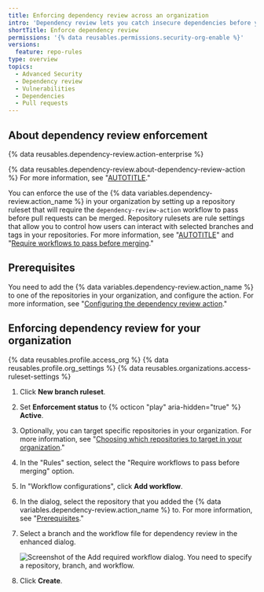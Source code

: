 ```yaml
---
title: Enforcing dependency review across an organization
intro: 'Dependency review lets you catch insecure dependencies before you introduce them to your environment. You can enforce the use of the {% data variables.dependency-review.action_name %} across your organization.'
shortTitle: Enforce dependency review
permissions: '{% data reusables.permissions.security-org-enable %}'
versions:
  feature: repo-rules
type: overview
topics:
  - Advanced Security
  - Dependency review
  - Vulnerabilities
  - Dependencies
  - Pull requests
---
```


## About dependency review enforcement

{% data reusables.dependency-review.action-enterprise %}

{% data reusables.dependency-review.about-dependency-review-action %} For more information, see "[AUTOTITLE](/code-security/supply-chain-security/understanding-your-software-supply-chain/about-dependency-review)."

You can enforce the use of the {% data variables.dependency-review.action_name %} in your organization by setting up a repository ruleset that will require the `dependency-review-action` workflow to pass before pull requests can be merged. Repository rulesets are rule settings that allow you to control how users can interact with selected branches and tags in your repositories. For more information, see "[AUTOTITLE](/repositories/configuring-branches-and-merges-in-your-repository/managing-rulesets/about-rulesets)" and "[Require workflows to pass before merging](/repositories/configuring-branches-and-merges-in-your-repository/managing-rulesets/available-rules-for-rulesets#require-workflows-to-pass-before-merging)."

## Prerequisites

You need to add the {% data variables.dependency-review.action_name %} to one of the repositories in your organization, and configure the action. For more information, see "[Configuring the dependency review action](/code-security/supply-chain-security/understanding-your-software-supply-chain/configuring-dependency-review#configuring-the-dependency-review-action)."

## Enforcing dependency review for your organization

{% data reusables.profile.access_org %}
{% data reusables.profile.org_settings %}
{% data reusables.organizations.access-ruleset-settings %}
1. Click **New branch ruleset**.
1. Set **Enforcement status** to {% octicon "play" aria-hidden="true" %} **Active**.
1. Optionally, you can target specific repositories in your organization. For more information, see "[Choosing which repositories to target in your organization](/organizations/managing-organization-settings/creating-rulesets-for-repositories-in-your-organization#choosing-which-repositories-to-target-in-your-organization)."
1. In the "Rules" section, select the "Require workflows to pass before merging" option.
1. In "Workflow configurations", click **Add workflow**.
1. In the dialog, select the repository that you added the {% data variables.dependency-review.action_name %} to. For more information, see "[Prerequisites](#prerequisites)."
1. Select a branch and the workflow file for dependency review in the enhanced dialog.

   ![Screenshot of the Add required workflow dialog. You need to specify a repository, branch, and workflow.](/assets/images/help/repository/add-required-workflow-dialog.png)

1. Click **Create**.
